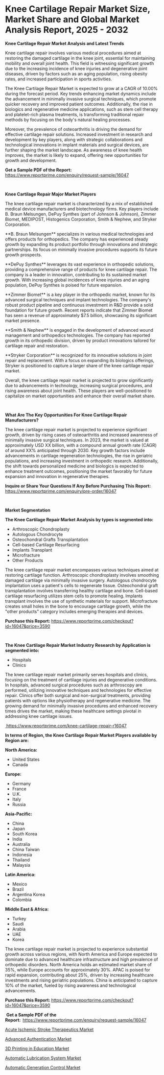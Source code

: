 <p><h1>Knee Cartilage Repair Market Size, Market Share and Global Market Analysis Report, 2025 - 2032</h1></p><p><strong>Knee Cartilage Repair Market Analysis and Latest Trends</strong></p>
<p><p>Knee cartilage repair involves various medical procedures aimed at restoring the damaged cartilage in the knee joint, essential for maintaining mobility and overall joint health. This field is witnessing significant growth due to the increasing incidence of knee injuries and degenerative joint diseases, driven by factors such as an aging population, rising obesity rates, and increased participation in sports activities.</p><p>The Knee Cartilage Repair Market is expected to grow at a CAGR of 10.00% during the forecast period. Key trends enhancing market dynamics include the advancement in minimally invasive surgical techniques, which promote quicker recovery and improved patient outcomes. Additionally, the rise in biologics and regenerative medicine applications, such as stem cell therapy and platelet-rich plasma treatments, is transforming traditional repair methods by focusing on the body's natural healing processes.</p><p>Moreover, the prevalence of osteoarthritis is driving the demand for effective cartilage repair solutions. Increased investment in research and development by key players, along with strategic collaborations and technological innovations in implant materials and surgical devices, are further shaping the market landscape. As awareness of knee health improves, the market is likely to expand, offering new opportunities for growth and development.</p></p>
<p><strong>Get a Sample PDF of the Report:&nbsp;</strong> <a href="https://www.reportprime.com/enquiry/request-sample/16047?utm_campaign=1167&utm_medium=2&utm_source=Github&utm_content=ia&utm_term=20032025&utm_id=knee-cartilage-repair">https://www.reportprime.com/enquiry/request-sample/16047</a></p>
<p>&nbsp;</p>
<p><strong>Knee Cartilage Repair Major Market Players</strong></p>
<p><p>The knee cartilage repair market is characterized by a mix of established medical device manufacturers and biotechnology firms. Key players include B. Braun Melsungen, DePuy Synthes (part of Johnson & Johnson), Zimmer Biomet, MEDIPOST, Histogenics Corporation, Smith & Nephew, and Stryker Corporation.</p><p>**B. Braun Melsungen** specializes in various medical technologies and offers products for orthopedics. The company has experienced steady growth by expanding its product portfolio through innovations and strategic partnerships. Its focus on minimally invasive procedures supports its future growth prospects.</p><p>**DePuy Synthes** leverages its vast experience in orthopedic solutions, providing a comprehensive range of products for knee cartilage repair. The company is a leader in innovation, contributing to its sustained market growth. With increasing global incidences of knee injuries and an aging population, DePuy Synthes is poised for future expansion.</p><p>**Zimmer Biomet** is a key player in the orthopedic market, known for its advanced surgical techniques and implant technologies. The company's robust product pipeline and continuous investment in R&D provide a solid foundation for future growth. Recent reports indicate that Zimmer Biomet has seen a revenue of approximately $7.5 billion, showcasing its significant market presence.</p><p>**Smith & Nephew** is engaged in the development of advanced wound management and orthopedics technologies. The company has reported growth in its orthopedic division, driven by product innovations tailored for cartilage repair and restoration.</p><p>**Stryker Corporation** is recognized for its innovative solutions in joint repair and replacement. With a focus on expanding its biologics offerings, Stryker is positioned to capture a larger share of the knee cartilage repair market.</p><p>Overall, the knee cartilage repair market is projected to grow significantly due to advancements in technology, increasing surgical procedures, and rising awareness about joint health. These players are well-positioned to capitalize on market opportunities and enhance their overall market share.</p></p>
<p>&nbsp;</p>
<p><strong>What Are The Key Opportunities For Knee Cartilage Repair Manufacturers?</strong></p>
<p><p>The knee cartilage repair market is projected to experience significant growth, driven by rising cases of osteoarthritis and increased awareness of minimally invasive surgical techniques. In 2023, the market is valued at approximately USD XX billion, with a compound annual growth rate (CAGR) of around XX% anticipated through 2030. Key growth factors include advancements in cartilage regeneration technologies, the rise in geriatric populations, and increasing investment in orthopedic research. Additionally, the shift towards personalized medicine and biologics is expected to enhance treatment outcomes, positioning the market favorably for future expansion and innovation in regenerative therapies.</p></p>
<p><strong>Inquire or Share Your Questions If Any Before Purchasing This Report:</strong> <a href="https://www.reportprime.com/enquiry/pre-order/16047?utm_campaign=1167&utm_medium=2&utm_source=Github&utm_content=ia&utm_term=20032025&utm_id=knee-cartilage-repair">https://www.reportprime.com/enquiry/pre-order/16047</a></p>
<p>&nbsp;</p>
<p><strong>Market Segmentation</strong></p>
<p><strong>The Knee Cartilage Repair Market Analysis by types is segmented into:</strong></p>
<p><ul><li>Arthroscopic Chondroplasty</li><li>Autologous Chondrocyte</li><li>Osteochondral Grafts Transplantation</li><li>Cell-based Cartilage Resurfacing</li><li>Implants Transplant</li><li>Microfracture</li><li>Other Products</li></ul></p>
<p><p>The knee cartilage repair market encompasses various techniques aimed at restoring cartilage function. Arthroscopic chondroplasty involves smoothing damaged cartilage via minimally invasive surgery. Autologous chondrocyte implantation uses a patient's cells to regenerate tissue. Osteochondral graft transplantation involves transferring healthy cartilage and bone. Cell-based cartilage resurfacing utilizes stem cells to promote healing. Implants transplant involves the use of synthetic materials for support. Microfracture creates small holes in the bone to encourage cartilage growth, while the "other products" category includes emerging therapies and devices.</p></p>
<p><strong>Purchase this Report:&nbsp;</strong><a href="https://www.reportprime.com/checkout?id=16047&price=3590&utm_campaign=1167&utm_medium=2&utm_source=Github&utm_content=ia&utm_term=20032025&utm_id=knee-cartilage-repair">https://www.reportprime.com/checkout?id=16047&price=3590</a></p>
<p>&nbsp;</p>
<p><strong>The Knee Cartilage Repair Market Industry Research by Application is segmented into:</strong></p>
<p><ul><li>Hospitals</li><li>Clinics</li></ul></p>
<p><p>The knee cartilage repair market primarily serves hospitals and clinics, focusing on the treatment of cartilage injuries and degenerative conditions. In hospitals, advanced surgical procedures such as arthroscopy are performed, utilizing innovative techniques and technologies for effective repair. Clinics offer both surgical and non-surgical treatments, providing patients with options like physiotherapy and regenerative medicine. The growing demand for minimally invasive procedures and enhanced recovery times drives the market, making these healthcare settings pivotal in addressing knee cartilage issues.</p></p>
<p><a href="https://www.reportprime.com/knee-cartilage-repair-r16047?utm_campaign=1167&utm_medium=2&utm_source=Github&utm_content=ia&utm_term=20032025&utm_id=knee-cartilage-repair">&nbsp;https://www.reportprime.com/knee-cartilage-repair-r16047</a></p>
<p><strong>In terms of Region, the Knee Cartilage Repair Market Players available by Region are:</strong></p>
<p>
    <p> <strong> North America: </strong>
        <ul>
            <li>United States</li>
            <li>Canada</li>
        </ul>
        </p> 
    <p> <strong> Europe: </strong>
        <ul>
            <li>Germany</li>
            <li>France</li>
            <li>U.K.</li>
            <li>Italy</li>
            <li>Russia</li>
        </ul>
        </p> 
    <p> <strong> Asia-Pacific: </strong>
        <ul>
            <li>China</li>
            <li>Japan</li>
            <li>South Korea</li>
            <li>India</li>
            <li>Australia</li>
            <li>China Taiwan</li>
            <li>Indonesia</li>
            <li>Thailand</li>
            <li>Malaysia</li>
        </ul>
        </p> 
    <p> <strong> Latin America: </strong>
        <ul>
            <li>Mexico</li>
            <li>Brazil</li>
            <li>Argentina Korea</li>
            <li>Colombia</li>
        </ul>
        </p> 
    <p> <strong> Middle East & Africa: </strong>
        <ul>
            <li>Turkey</li>
            <li>Saudi</li>
            <li>Arabia</li>
            <li>UAE</li>
            <li>Korea</li>
        </ul>
    </p>
    </p>
<p><p>The knee cartilage repair market is projected to experience substantial growth across various regions, with North America and Europe expected to dominate due to advanced healthcare infrastructure and high prevalence of orthopedic disorders. North America holds an estimated market share of 35%, while Europe accounts for approximately 30%. APAC is poised for rapid expansion, contributing about 25%, driven by increasing healthcare investments and rising geriatric populations. China is anticipated to capture 10% of the market, fueled by rising awareness and technological advancements.</p></p>
<p><strong>Purchase this Report: </strong><a href="https://www.reportprime.com/checkout?id=16047&price=3590&utm_campaign=1167&utm_medium=2&utm_source=Github&utm_content=ia&utm_term=20032025&utm_id=knee-cartilage-repair">https://www.reportprime.com/checkout?id=16047&price=3590</a></p>
<p>&nbsp;<strong>Get a Sample PDF of the Report:&nbsp;&nbsp;</strong><a href="https://www.reportprime.com/enquiry/request-sample/16047?utm_campaign=1167&utm_medium=2&utm_source=Github&utm_content=ia&utm_term=20032025&utm_id=knee-cartilage-repair">https://www.reportprime.com/enquiry/request-sample/16047</a></p>
<p><strong></strong></p>
<p><p><a href="https://github.com/koskasislo39/Market-Research-Report-List-1/blob/main/acute-ischemic-stroke-therapeutics-market.md?utm_campaign=1167&utm_medium=2&utm_source=Github&utm_content=ia&utm_term=20032025&utm_id=knee-cartilage-repair">Acute Ischemic Stroke Therapeutics Market</a></p><p><a href="https://github.com/mabutironaldo/Market-Research-Report-List-7/blob/main/advanced-authentication-market.md?utm_campaign=1167&utm_medium=2&utm_source=Github&utm_content=ia&utm_term=20032025&utm_id=knee-cartilage-repair">Advanced Authentication Market</a></p><p><a href="https://github.com/oliffzillamv/Market-Research-Report-List-1/blob/main/3d-printing-in-education-market.md?utm_campaign=1167&utm_medium=2&utm_source=Github&utm_content=ia&utm_term=20032025&utm_id=knee-cartilage-repair">3D Printing in Education Market</a></p><p><a href="https://github.com/guneycigdem35/Market-Research-Report-List-5/blob/main/automatic-lubrication-system-market.md?utm_campaign=1167&utm_medium=2&utm_source=Github&utm_content=ia&utm_term=20032025&utm_id=knee-cartilage-repair">Automatic Lubrication System Market</a></p><p><a href="https://github.com/AshikRahman991/Market-Research-Report-List-2/blob/main/automatic-generation-control-market.md?utm_campaign=1167&utm_medium=2&utm_source=Github&utm_content=ia&utm_term=20032025&utm_id=knee-cartilage-repair">Automatic Generation Control Market</a></p></p>